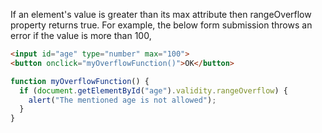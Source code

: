 
  If an element's value is greater than its max attribute then rangeOverflow property returns true. For example, the below form submission throws an error if the value is more than 100,

  ```html
  <input id="age" type="number" max="100">
  <button onclick="myOverflowFunction()">OK</button>
  ```

  ```javascript
  function myOverflowFunction() {
    if (document.getElementById("age").validity.rangeOverflow) {
      alert("The mentioned age is not allowed");
    }
  }
  ```
